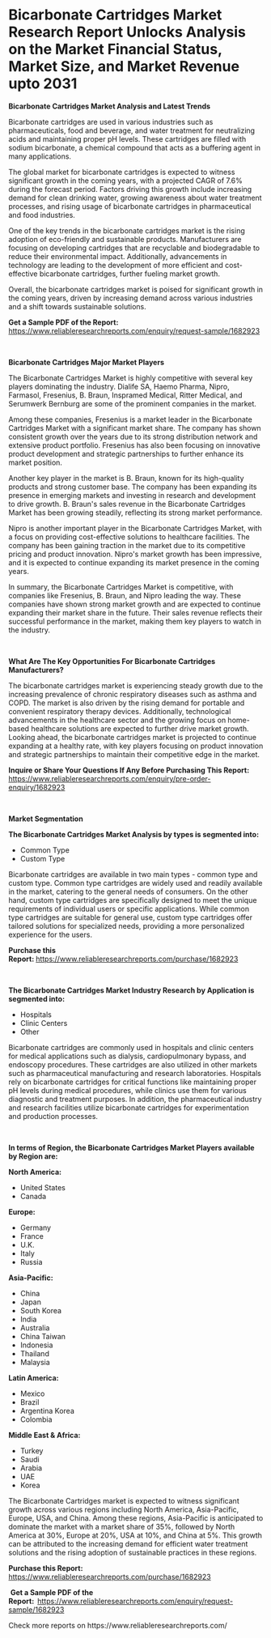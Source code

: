 <p><h1>Bicarbonate Cartridges Market Research Report Unlocks Analysis on the Market Financial Status, Market Size, and Market Revenue upto 2031</h1></p><p><strong>Bicarbonate Cartridges Market Analysis and Latest Trends</strong></p>
<p><p>Bicarbonate cartridges are used in various industries such as pharmaceuticals, food and beverage, and water treatment for neutralizing acids and maintaining proper pH levels. These cartridges are filled with sodium bicarbonate, a chemical compound that acts as a buffering agent in many applications.</p><p>The global market for bicarbonate cartridges is expected to witness significant growth in the coming years, with a projected CAGR of 7.6% during the forecast period. Factors driving this growth include increasing demand for clean drinking water, growing awareness about water treatment processes, and rising usage of bicarbonate cartridges in pharmaceutical and food industries.</p><p>One of the key trends in the bicarbonate cartridges market is the rising adoption of eco-friendly and sustainable products. Manufacturers are focusing on developing cartridges that are recyclable and biodegradable to reduce their environmental impact. Additionally, advancements in technology are leading to the development of more efficient and cost-effective bicarbonate cartridges, further fueling market growth.</p><p>Overall, the bicarbonate cartridges market is poised for significant growth in the coming years, driven by increasing demand across various industries and a shift towards sustainable solutions.</p></p>
<p><strong>Get a Sample PDF of the Report:&nbsp;</strong> <a href="https://www.reliableresearchreports.com/enquiry/request-sample/1682923">https://www.reliableresearchreports.com/enquiry/request-sample/1682923</a></p>
<p>&nbsp;</p>
<p><strong>Bicarbonate Cartridges Major Market Players</strong></p>
<p><p>The Bicarbonate Cartridges Market is highly competitive with several key players dominating the industry. Dialife SA, Haemo Pharma, Nipro, Farmasol, Fresenius, B. Braun, Inspramed Medical, Ritter Medical, and Serumwerk Bernburg are some of the prominent companies in the market.</p><p>Among these companies, Fresenius is a market leader in the Bicarbonate Cartridges Market with a significant market share. The company has shown consistent growth over the years due to its strong distribution network and extensive product portfolio. Fresenius has also been focusing on innovative product development and strategic partnerships to further enhance its market position.</p><p>Another key player in the market is B. Braun, known for its high-quality products and strong customer base. The company has been expanding its presence in emerging markets and investing in research and development to drive growth. B. Braun's sales revenue in the Bicarbonate Cartridges Market has been growing steadily, reflecting its strong market performance.</p><p>Nipro is another important player in the Bicarbonate Cartridges Market, with a focus on providing cost-effective solutions to healthcare facilities. The company has been gaining traction in the market due to its competitive pricing and product innovation. Nipro's market growth has been impressive, and it is expected to continue expanding its market presence in the coming years.</p><p>In summary, the Bicarbonate Cartridges Market is competitive, with companies like Fresenius, B. Braun, and Nipro leading the way. These companies have shown strong market growth and are expected to continue expanding their market share in the future. Their sales revenue reflects their successful performance in the market, making them key players to watch in the industry.</p></p>
<p>&nbsp;</p>
<p><strong>What Are The Key Opportunities For Bicarbonate Cartridges Manufacturers?</strong></p>
<p><p>The bicarbonate cartridges market is experiencing steady growth due to the increasing prevalence of chronic respiratory diseases such as asthma and COPD. The market is also driven by the rising demand for portable and convenient respiratory therapy devices. Additionally, technological advancements in the healthcare sector and the growing focus on home-based healthcare solutions are expected to further drive market growth. Looking ahead, the bicarbonate cartridges market is projected to continue expanding at a healthy rate, with key players focusing on product innovation and strategic partnerships to maintain their competitive edge in the market.</p></p>
<p><strong>Inquire or Share Your Questions If Any Before Purchasing This Report:</strong> <a href="https://www.reliableresearchreports.com/enquiry/pre-order-enquiry/1682923">https://www.reliableresearchreports.com/enquiry/pre-order-enquiry/1682923</a></p>
<p>&nbsp;</p>
<p><strong>Market Segmentation</strong></p>
<p><strong>The Bicarbonate Cartridges Market Analysis by types is segmented into:</strong></p>
<p><ul><li>Common Type</li><li>Custom Type</li></ul></p>
<p><p>Bicarbonate cartridges are available in two main types - common type and custom type. Common type cartridges are widely used and readily available in the market, catering to the general needs of consumers. On the other hand, custom type cartridges are specifically designed to meet the unique requirements of individual users or specific applications. While common type cartridges are suitable for general use, custom type cartridges offer tailored solutions for specialized needs, providing a more personalized experience for the users.</p></p>
<p><strong>Purchase this Report:&nbsp;</strong><a href="https://www.reliableresearchreports.com/purchase/1682923">https://www.reliableresearchreports.com/purchase/1682923</a></p>
<p>&nbsp;</p>
<p><strong>The Bicarbonate Cartridges Market Industry Research by Application is segmented into:</strong></p>
<p><ul><li>Hospitals</li><li>Clinic Centers</li><li>Other</li></ul></p>
<p><p>Bicarbonate cartridges are commonly used in hospitals and clinic centers for medical applications such as dialysis, cardiopulmonary bypass, and endoscopy procedures. These cartridges are also utilized in other markets such as pharmaceutical manufacturing and research laboratories. Hospitals rely on bicarbonate cartridges for critical functions like maintaining proper pH levels during medical procedures, while clinics use them for various diagnostic and treatment purposes. In addition, the pharmaceutical industry and research facilities utilize bicarbonate cartridges for experimentation and production processes.</p></p>
<p>&nbsp;</p>
<p><strong>In terms of Region, the Bicarbonate Cartridges Market Players available by Region are:</strong></p>
<p>
    <p> <strong> North America: </strong>
        <ul>
            <li>United States</li>
            <li>Canada</li>
        </ul>
        </p> 
    <p> <strong> Europe: </strong>
        <ul>
            <li>Germany</li>
            <li>France</li>
            <li>U.K.</li>
            <li>Italy</li>
            <li>Russia</li>
        </ul>
        </p> 
    <p> <strong> Asia-Pacific: </strong>
        <ul>
            <li>China</li>
            <li>Japan</li>
            <li>South Korea</li>
            <li>India</li>
            <li>Australia</li>
            <li>China Taiwan</li>
            <li>Indonesia</li>
            <li>Thailand</li>
            <li>Malaysia</li>
        </ul>
        </p> 
    <p> <strong> Latin America: </strong>
        <ul>
            <li>Mexico</li>
            <li>Brazil</li>
            <li>Argentina Korea</li>
            <li>Colombia</li>
        </ul>
        </p> 
    <p> <strong> Middle East & Africa: </strong>
        <ul>
            <li>Turkey</li>
            <li>Saudi</li>
            <li>Arabia</li>
            <li>UAE</li>
            <li>Korea</li>
        </ul>
    </p>
    </p>
<p><p>The Bicarbonate Cartridges market is expected to witness significant growth across various regions including North America, Asia-Pacific, Europe, USA, and China. Among these regions, Asia-Pacific is anticipated to dominate the market with a market share of 35%, followed by North America at 30%, Europe at 20%, USA at 10%, and China at 5%. This growth can be attributed to the increasing demand for efficient water treatment solutions and the rising adoption of sustainable practices in these regions.</p></p>
<p><strong>Purchase this Report: </strong><a href="https://www.reliableresearchreports.com/purchase/1682923">https://www.reliableresearchreports.com/purchase/1682923</a></p>
<p>&nbsp;<strong>Get a Sample PDF of the Report:&nbsp;&nbsp;</strong><a href="https://www.reliableresearchreports.com/enquiry/request-sample/1682923">https://www.reliableresearchreports.com/enquiry/request-sample/1682923</a></p>
<p><strong></strong></p>
<p>Check more reports on https://www.reliableresearchreports.com/</p>